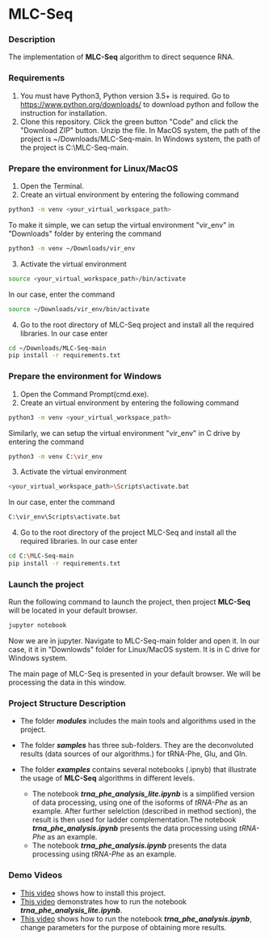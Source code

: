 # MLC-Seq

### Description
The implementation of **MLC-Seq** algorithm to direct sequence RNA.

### Requirements
1. You must have Python3, Python version 3.5+ is required. Go to https://www.python.org/downloads/ to download python and follow the instruction for installation.
2. Clone this repository. Click the green button "Code" and click the "Download ZIP" button. Unzip the file. In MacOS system, the path of the project is ~/Downloads/MLC-Seq-main. In Windows system, the path of the project is C:\MLC-Seq-main.

### Prepare the environment for Linux/MacOS
1. Open the Terminal.
2. Create an virtual environment by entering the following command
```Bash
python3 -m venv <your_virtual_workspace_path>
```
To make it simple, we can setup the virtual environment "vir_env" in "Downloads" folder by entering the command
```Bash
python3 -m venv ~/Downloads/vir_env
```
3. Activate the virtual environment
```Bash
source <your_virtual_workspace_path>/bin/activate
```
In our case, enter the command
```Bash
source ~/Downloads/vir_env/bin/activate
```
4. Go to the root directory of MLC-Seq project and install all the required libraries. In our case enter
```Bash
cd ~/Downloads/MLC-Seq-main
pip install -r requirements.txt
```

### Prepare the environment for Windows
1. Open the Command Prompt(cmd.exe).
2. Create an virtual environment by entering the following command
```Bash
python3 -m venv <your_virtual_workspace_path>
```
Similarly, we can setup the virtual environment "vir_env" in C drive by entering the command
```Bash
python3 -m venv C:\vir_env
```
3. Activate the virtual environment
```Bash
<your_virtual_workspace_path>\Scripts\activate.bat
```
In our case, enter the command 
```Bash
C:\vir_env\Scripts\activate.bat
```
4. Go to the root directory of the project MLC-Seq and install all the required libraries. In our case enter
```Bash
cd C:\MLC-Seq-main
pip install -r requirements.txt
```
### Launch the project
Run the following command to launch the project, then project **MLC-Seq** will be located in your default browser.
```Bash
jupyter notebook
```
Now we are in jupyter. Navigate to MLC-Seq-main folder and open it. In our case, it it in "Downlowds" folder for Linux/MacOS system. It is in C drive for Windows system.

The main page of MLC-Seq is presented in your default browser. We will be processing the data in this window.

### Project Structure Description
- The folder <em>**modules**</em> includes the main tools and algorithms used in the project. 
- The folder <em>**samples**</em> has three sub-folders. They are the deconvoluted results (data sources of our algorithms.) for tRNA-Phe, Glu, and Gln. 
- The folder <em>**examples**</em> contains several notebooks (.ipnyb) that illustrate the usage of **MLC-Seq** algorithms in different levels. 

	- The notebook <em>**trna_phe_analysis_lite.ipynb**</em> is a simplified version of data processing, using one of the isoforms of <em>tRNA-Phe</em> as an example. After further selelction (described in method section), the result is then used for ladder complementation.The notebook <em>**trna_phe_analysis.ipynb**</em> presents the data processing using <em>tRNA-Phe</em> as an example. 
	- The notebook <em>**trna_phe_analysis.ipynb**</em> presents the data processing using <em>tRNA-Phe</em> as an example.

### Demo Videos
- [This video](https://youtu.be/0hQkDnjLPZM) shows how to install this project.
- [This video](https://youtu.be/pliz7t1gWKg) demonstrates how to run the notebook <em>**trna_phe_analysis_lite.ipynb**</em>.
- [This video](https://youtu.be/eyJBcZLqakg) shows how to run the notebook <em>**trna_phe_analysis.ipynb**</em>, change parameters for the purpose of obtaining more results.

